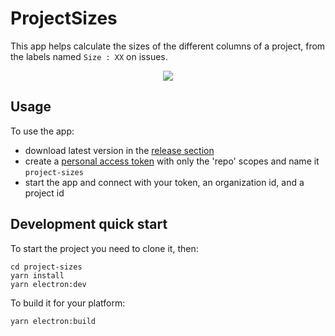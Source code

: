 # ProjectSizes

This app helps calculate the sizes of the different columns of a project, from the labels named `Size : XX` on issues.

<p align="center">
  <img src="https://user-images.githubusercontent.com/77668087/142779688-8da0b6ed-ddcb-4a0a-924e-075eee8efd46.png">
</p>

## Usage

To use the app:

- download latest version in the [release section](https://github.com/franck-boucher-ies/project-sizes/releases/)
- create a [personal access token](https://github.com/settings/tokens) with only the 'repo' scopes and name it `project-sizes`
- start the app and connect with your token, an organization id, and a project id

## Development quick start

To start the project you need to clone it, then:

```
cd project-sizes
yarn install
yarn electron:dev
```

To build it for your platform:

```
yarn electron:build
```
